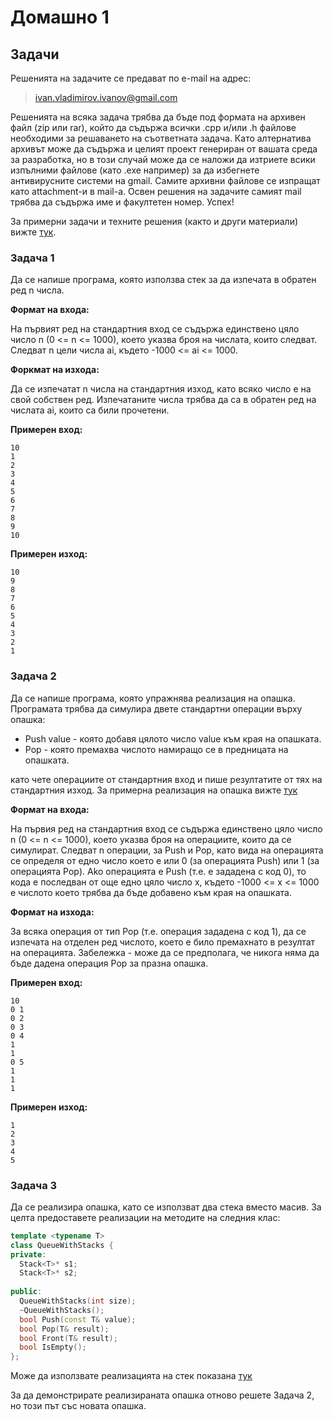Домашно 1
==========

## Задачи ##
Решенията на задачите се предават по e-mail на адрес:

> ivan.vladimirov.ivanov@gmail.com

Решенията на всяка задача трябва да бъде под формата на архивен файл (zip или rar), който да съдържа всички .cpp и/или .h файлове необходими за решаването на съответната задача. Като алтернатива архивът може да съдържа и целият проект генериран от вашата среда за разработка, но в този случай може да се наложи да изтриете всики изпълними файлове (като .exe например) за да избегнете антивирусните системи на gmail. Самите архивни файлове се изпращат като attachment-и в mail-а. Освен решения на задачите самият mail трябва да съдържа име и факултетен номер. Успех!

За примерни задачи и техните решения (както и други материали) вижте [тук]().

### Задача 1 ###
Да се напише програма, която използва стек за да изпечата в обратен ред n числа.

**Формат на входа:**

На първият ред на стандартния вход се съдържа единствено цяло число n (0 <= n <= 1000), което указва броя на числата, които следват. Следват n цели числа ai, където -1000 <= ai <= 1000. 

**Форкмат на изхода:**

Да се изпечатат n числа на стандартния изход, като всяко число е на свой собствен ред. Изпечатаните числа трябва да са в обратен ред на числата ai, които са били прочетени.

**Примерен вход:**
```
10
1
2
3
4
5
6
7
8
9
10
```

**Примерен изход:**
```
10
9
8
7
6
5
4
3
2
1
```

### Задача 2 ###
Да се напише програма, която упражнява реализация на опашка. Програмата трябва да симулира двете стандартни операции върху опашка:

* Push value - която добавя цялото число value към края на опашката.
* Pop        - която премахва числото намиращо се в предницата на опашката.

като чете операциите от стандартния вход и пише резултатите от тях на стандартния изход. За примерна реализация на опашка вижте [тук]()

**Формат на входа:**

На първия ред на стандартния вход се съдържа единствено цяло число n (0 <= n <= 1000), което указва броя на операциите, които да се симулират. Следват n операции, за Push и Pop, като вида на операцията се определя от едно число което е или 0 (за операцията Push) или 1 (за операцията Pop). Ako операцията е Push (т.е. е зададена с код 0), то кода е последван от още едно цяло число x, където -1000 <= x <= 1000 е числото което трябва да бъде добавено към края на опашката.

**Формат на изхода:**

За всяка операция от тип Pop (т.е. операция зададена с код 1), да се изпечата на отделен ред числото, което е било премахнато в резултат на операцията. Забележка - може да се предполага, че никога няма да бъде дадена операция Pop за празна опашка.

**Примерен вход:**
```
10
0 1
0 2
0 3
0 4
1
1
0 5
1
1
1
```

**Примерен изход:**
```
1
2
3
4
5
```

### Задача 3 ###
Да се реализира опашка, като се използват два стека вместо масив. За целта предоставете реализации на методите на следния клас:

```C++
template <typename T>
class QueueWithStacks {
private:
  Stack<T>* s1;
  Stack<T>* s2;
  
public:
  QueueWithStacks(int size);
  ~QueueWithStacks();
  bool Push(const T& value);
  bool Pop(T& result);
  bool Front(T& result);
  bool IsEmpty();
};
```

Може да използвате реализацията на стек показана [тук]()

За да демонстрирате реализиранaта опашка отново решете Задача 2, но този път със новата опашка.

